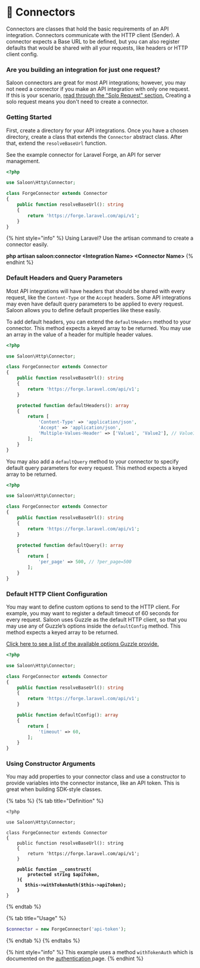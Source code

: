 # 🔌 Connectors

Connectors are classes that hold the basic requirements of an API integration. Connectors communicate with the HTTP client (Sender). A connector expects a Base URL to be defined, but you can also register defaults that would be shared with all your requests, like headers or HTTP client config.

### Are you building an integration for just one request?

Saloon connectors are great for most API integrations; however, you may not need a connector if you make an API integration with only one request. If this is your scenario, [read through the "Solo Request" section.](../digging-deeper/solo-requests.md) Creating a solo request means you don't need to create a connector.

### Getting Started

First, create a directory for your API integrations. Once you have a chosen directory, create a class that extends the `Connector` abstract class. After that, extend the `resolveBaseUrl` function.

See the example connector for Laravel Forge, an API for server management.

```php
<?php

use Saloon\Http\Connector;

class ForgeConnector extends Connector
{
    public function resolveBaseUrl(): string
    {
        return 'https://forge.laravel.com/api/v1';
    }
}
```

{% hint style="info" %}
Using Laravel? Use the artisan command to create a connector easily.

**php artisan saloon:connector \<Integration Name> \<Connector Name>**
{% endhint %}

### Default Headers and Query Parameters

Most API integrations will have headers that should be shared with every request, like the `Content-Type` or the `Accept` headers. Some API integrations may even have default query parameters to be applied to every request. Saloon allows you to define default properties like these easily.

To add default headers, you can extend the `defaultHeaders` method to your connector. This method expects a keyed array to be returned. You may use an array in the value of a header for multiple header values.

```php
<?php

use Saloon\Http\Connector;

class ForgeConnector extends Connector
{
    public function resolveBaseUrl(): string
    {
        return 'https://forge.laravel.com/api/v1';
    }

    protected function defaultHeaders(): array
    {
        return [
            'Content-Type' => 'application/json',
            'Accept' => 'application/json',
            'Multiple-Values-Header' => ['Value1', 'Value2'], // Value1;Value2
        ];
    }
}
```

You may also add a `defaultQuery` method to your connector to specify default query parameters for every request. This method expects a keyed array to be returned.

```php
<?php

use Saloon\Http\Connector;

class ForgeConnector extends Connector
{
    public function resolveBaseUrl(): string
    {
        return 'https://forge.laravel.com/api/v1';
    }

    protected function defaultQuery(): array
    {
        return [
            'per_page' => 500, // ?per_page=500
        ];
    }
}
```

### Default HTTP Client Configuration

You may want to define custom options to send to the HTTP client. For example, you may want to register a default timeout of 60 seconds for every request. Saloon uses Guzzle as the default HTTP client, so that you may use any of Guzzle’s options inside the `defaultConfig` method. This method expects a keyed array to be returned.

[Click here to see a list of the available options Guzzle provide.](https://docs.guzzlephp.org/en/stable/request-options.html)

```php
<?php

use Saloon\Http\Connector;

class ForgeConnector extends Connector
{
    public function resolveBaseUrl(): string
    {
        return 'https://forge.laravel.com/api/v1';
    }

    public function defaultConfig(): array
    {
        return [
            'timeout' => 60,
        ];
    }
}
```

### Using Constructor Arguments

You may add properties to your connector class and use a constructor to provide variables into the connector instance, like an API token. This is great when building SDK-style classes.

{% tabs %}
{% tab title="Definition" %}
<pre class="language-php"><code class="lang-php">&#x3C;?php

use Saloon\Http\Connector;

class ForgeConnector extends Connector
{
    public function resolveBaseUrl(): string
    {
        return 'https://forge.laravel.com/api/v1';
    }

<strong>    public function __construct(
</strong><strong>        protected string $apiToken,
</strong><strong>    ){
</strong><strong>       $this->withTokenAuth($this->apiToken); 
</strong><strong>    }
</strong>}
</code></pre>
{% endtab %}

{% tab title="Usage" %}
```php
$connector = new ForgeConnector('api-token');
```
{% endtab %}
{% endtabs %}

{% hint style="info" %}
This example uses a method `withTokenAuth` which is documented on the [authentication ](authentication.md)page.
{% endhint %}
